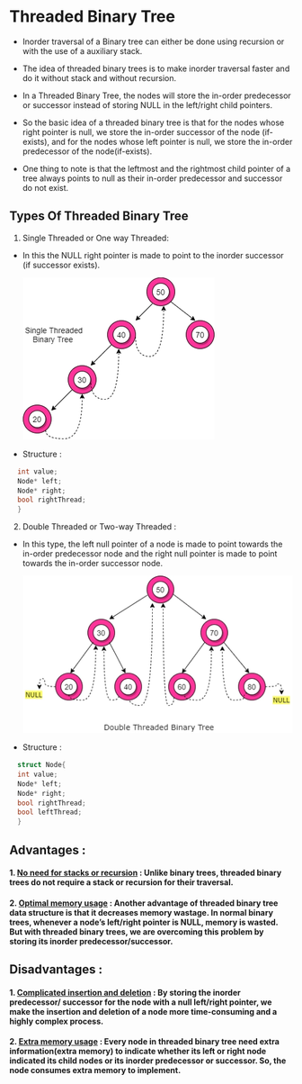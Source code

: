 # Threaded Binary Tree

- Inorder traversal of a Binary tree can either be done using recursion or with the use of a auxiliary stack.

- The idea of threaded binary trees is to make inorder traversal faster and do it without stack and without recursion.

- In a Threaded Binary Tree, the nodes will store the in-order predecessor or successor instead of storing NULL in the left/right child pointers.

- So the basic idea of a threaded binary tree is that for the nodes whose right pointer is null, we store the in-order successor of the node (if-exists), and for the nodes whose left pointer is null, we store the in-order predecessor of the node(if-exists).

- One thing to note is that the leftmost and the rightmost child pointer of a tree always points to null as their in-order predecessor and successor do not exist.

## Types Of Threaded Binary Tree

1. Single Threaded or One way Threaded:

- In this the NULL right pointer is made to point to the inorder successor (if successor exists).

  ![alt text](images/understanding-threaded-binary-trees-2-1661230146.webp)

- Structure :

```c struct Node{
  int value;
  Node* left;
  Node* right;
  bool rightThread;
  }
```

2. Double Threaded or Two-way Threaded :

- In this type, the left null pointer of a node is made to point towards the in-order predecessor node and the right null pointer is made to point towards the in-order successor node.

  ![alt text](images/understanding-threaded-binary-trees-3-1661230146.webp)

- Structure :

```c
  struct Node{
  int value;
  Node* left;
  Node* right;
  bool rightThread;
  bool leftThread;
  }
```

## Advantages :

#### 1. <u>No need for stacks or recursion</u> : Unlike binary trees, threaded binary trees do not require a stack or recursion for their traversal.

#### 2. <u>Optimal memory usage</u> : Another advantage of threaded binary tree data structure is that it decreases memory wastage. In normal binary trees, whenever a node’s left/right pointer is NULL, memory is wasted. But with threaded binary trees, we are overcoming this problem by storing its inorder predecessor/successor.

## Disadvantages :

#### 1. <u>Complicated insertion and deletion</u> : By storing the inorder predecessor/ successor for the node with a null left/right pointer, we make the insertion and deletion of a node more time-consuming and a highly complex process.

#### 2. <u>Extra memory usage</u> : Every node in threaded binary tree need extra information(extra memory) to indicate whether its left or right node indicated its child nodes or its inorder predecessor or successor. So, the node consumes extra memory to implement.
